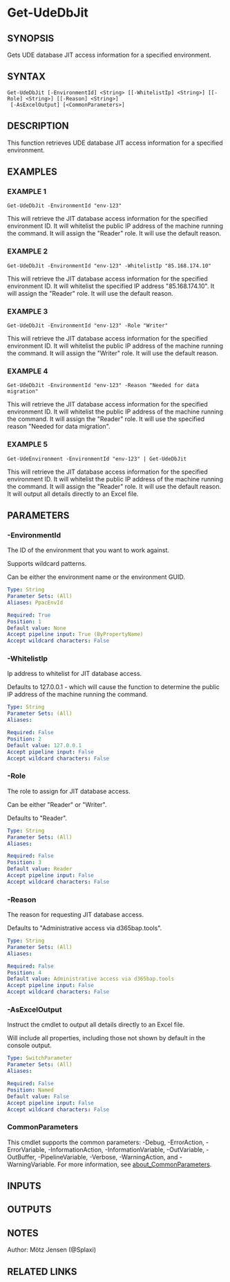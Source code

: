 ﻿---
external help file: d365bap.tools-help.xml
Module Name: d365bap.tools
online version:
schema: 2.0.0
---

# Get-UdeDbJit

## SYNOPSIS
Gets UDE database JIT access information for a specified environment.

## SYNTAX

```
Get-UdeDbJit [-EnvironmentId] <String> [[-WhitelistIp] <String>] [[-Role] <String>] [[-Reason] <String>]
 [-AsExcelOutput] [<CommonParameters>]
```

## DESCRIPTION
This function retrieves UDE database JIT access information for a specified environment.

## EXAMPLES

### EXAMPLE 1
```
Get-UdeDbJit -EnvironmentId "env-123"
```

This will retrieve the JIT database access information for the specified environment ID.
It will whitelist the public IP address of the machine running the command.
It will assign the "Reader" role.
It will use the default reason.

### EXAMPLE 2
```
Get-UdeDbJit -EnvironmentId "env-123" -WhitelistIp "85.168.174.10"
```

This will retrieve the JIT database access information for the specified environment ID.
It will whitelist the specified IP address "85.168.174.10".
It will assign the "Reader" role.
It will use the default reason.

### EXAMPLE 3
```
Get-UdeDbJit -EnvironmentId "env-123" -Role "Writer"
```

This will retrieve the JIT database access information for the specified environment ID.
It will whitelist the public IP address of the machine running the command.
It will assign the "Writer" role.
It will use the default reason.

### EXAMPLE 4
```
Get-UdeDbJit -EnvironmentId "env-123" -Reason "Needed for data migration"
```

This will retrieve the JIT database access information for the specified environment ID.
It will whitelist the public IP address of the machine running the command.
It will assign the "Reader" role.
It will use the specified reason "Needed for data migration".

### EXAMPLE 5
```
Get-UdeEnvironment -EnvironmentId "env-123" | Get-UdeDbJit
```

This will retrieve the JIT database access information for the specified environment ID.
It will whitelist the public IP address of the machine running the command.
It will assign the "Reader" role.
It will use the default reason.
It will output all details directly to an Excel file.

## PARAMETERS

### -EnvironmentId
The ID of the environment that you want to work against.

Supports wildcard patterns.

Can be either the environment name or the environment GUID.

```yaml
Type: String
Parameter Sets: (All)
Aliases: PpacEnvId

Required: True
Position: 1
Default value: None
Accept pipeline input: True (ByPropertyName)
Accept wildcard characters: False
```

### -WhitelistIp
Ip address to whitelist for JIT database access.

Defaults to 127.0.0.1 - which will cause the function to determine the public IP address of the machine running the command.

```yaml
Type: String
Parameter Sets: (All)
Aliases:

Required: False
Position: 2
Default value: 127.0.0.1
Accept pipeline input: False
Accept wildcard characters: False
```

### -Role
The role to assign for JIT database access.

Can be either "Reader" or "Writer".

Defaults to "Reader".

```yaml
Type: String
Parameter Sets: (All)
Aliases:

Required: False
Position: 3
Default value: Reader
Accept pipeline input: False
Accept wildcard characters: False
```

### -Reason
The reason for requesting JIT database access.

Defaults to "Administrative access via d365bap.tools".

```yaml
Type: String
Parameter Sets: (All)
Aliases:

Required: False
Position: 4
Default value: Administrative access via d365bap.tools
Accept pipeline input: False
Accept wildcard characters: False
```

### -AsExcelOutput
Instruct the cmdlet to output all details directly to an Excel file.

Will include all properties, including those not shown by default in the console output.

```yaml
Type: SwitchParameter
Parameter Sets: (All)
Aliases:

Required: False
Position: Named
Default value: False
Accept pipeline input: False
Accept wildcard characters: False
```

### CommonParameters
This cmdlet supports the common parameters: -Debug, -ErrorAction, -ErrorVariable, -InformationAction, -InformationVariable, -OutVariable, -OutBuffer, -PipelineVariable, -Verbose, -WarningAction, and -WarningVariable. For more information, see [about_CommonParameters](http://go.microsoft.com/fwlink/?LinkID=113216).

## INPUTS

## OUTPUTS

## NOTES
Author: Mötz Jensen (@Splaxi)

## RELATED LINKS
